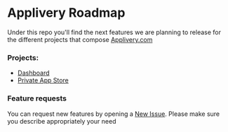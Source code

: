 # Applivery Roadmap

Under this repo you'll find the next features we are planning to release for the different projects that compose [Applivery.com](https://www.applivery.com)

### Projects:
- [Dashboard](https://github.com/applivery/roadmap/projects/1)
- [Private App Store](https://github.com/applivery/roadmap/projects/2)

### Feature requests
You can request new features by opening a [New Issue](https://github.com/applivery/roadmap/issues/new).
Please make sure you describe appropriately your need

